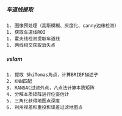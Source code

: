 ##### 车道线提取

	1. 图像预处理（高斯模糊、灰度化、canny边缘检测）
	1. 获取车道线ROI
	1. 霍夫线检测提取车道线
	1. 两线相交获取消失点

##### vslam

 	1. 提取 ShiTomas角点，计算BRIEF描述子
 	2. KNN匹配
 	3. RANSAC过滤外点，八点法计算本质矩阵
 	4. 分解本质矩阵进行位姿估计
 	5. 三角化获得地图点深度
 	6. 利用视差和重投影误差过滤地图点